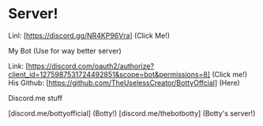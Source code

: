 # Server! 
Linl: [https://discord.gg/NR4KP96Vra] (Click Me!)

My Bot (Use for way better server)

Link: [https://discord.com/oauth2/authorize?client_id=1275987531724492851&scope=bot&permissions=8] (Click me!)
His Github: [https://github.com/TheUselessCreator/BottyOffcial] (Here)

Discord.me stuff

[discord.me/bottyofficial] (Botty!)
[discord.me/thebotbotty] (Botty's server!)

